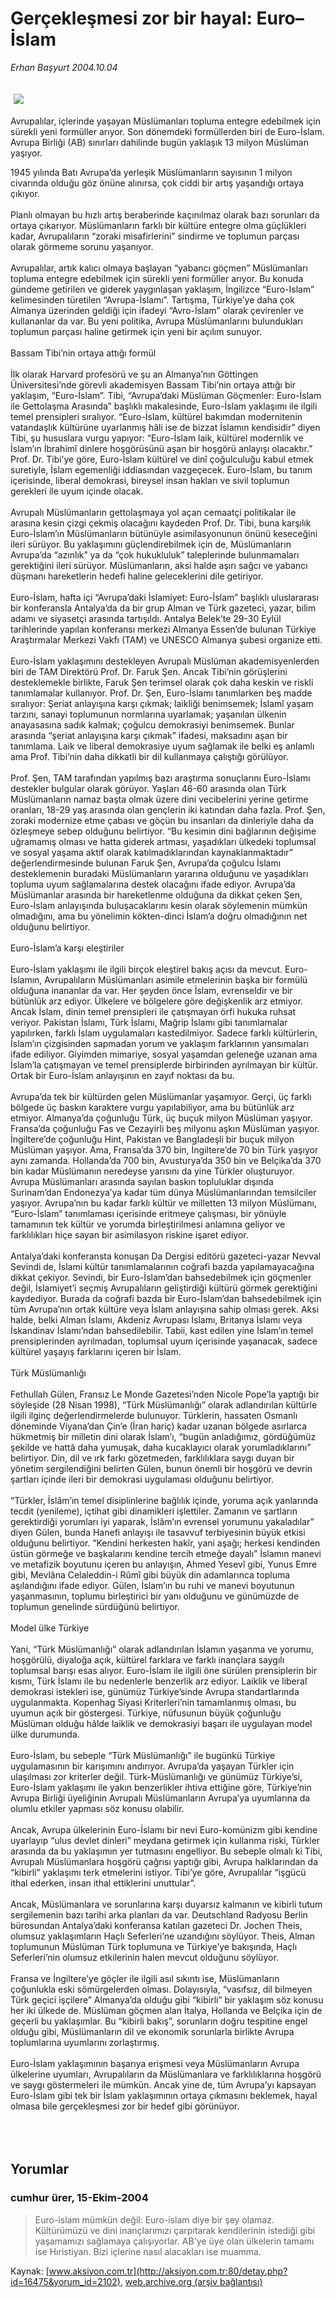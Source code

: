 # Gerçekleşmesi zor bir hayal: Euro–İslam

*Erhan Başyurt 2004.10.04*

<div bgcolor="#FFFEF6">
 <font>
  <img border="0" height="1" src="/web/20060103205010im_/http://aksiyon.com.tr/images/blank.gif"/>
 </font>
 <font class="content">
  <p>
   <img border="0" hspace="5" src="http://web.archive.org/web/20060103205010im_/http://www.aksiyon.com.tr/resim/513/36.jpg" vspace="5"/>
  </p>
 </font>
 <font class="content">
  Avrupalılar, içlerinde yaşayan Müslümanları topluma entegre edebilmek için sürekli yeni formüller arıyor. Son dönemdeki  formüllerden biri de  Euro-İslam. Avrupa Birliği (AB) sınırları dahilinde bugün yaklaşık 13 milyon Müslüman yaşıyor.
 </font>
 <p>
  <font class="content">
   1945 yılında Batı Avrupa’da yerleşik Müslümanların sayısının 1 milyon civarında olduğu göz önüne alınırsa, çok ciddi bir artış yaşandığı ortaya çıkıyor.
   <br>
    <br>
     Planlı olmayan bu hızlı artış beraberinde kaçınılmaz olarak bazı sorunları da ortaya çıkarıyor. Müslümanların farklı bir kültüre entegre olma güçlükleri kadar, Avrupalıların “zoraki misafirlerini” sindirme ve toplumun parçası olarak görmeme sorunu yaşanıyor.
     <br/>
     <br/>
     Avrupalılar, artık kalıcı olmaya başlayan “yabancı göçmen” Müslümanları topluma entegre edebilmek için sürekli yeni formüller arıyor. Bu konuda gündeme getirilen ve giderek yaygınlaşan yaklaşım, İngilizce “Euro-Islam” kelimesinden türetilen “Avrupa-İslamı”. Tartışma, Türkiye’ye daha çok Almanya üzerinden geldiği için ifadeyi “Avro-İslam” olarak çevirenler ve kullananlar da var. Bu yeni politika, Avrupa Müslümanlarını bulundukları toplumun parçası haline getirmek için yeni bir açılım sunuyor.
     <br/>
     <br/>
     Bassam Tibi’nin ortaya attığı formül
     <br/>
     <br/>
     İlk olarak Harvard profesörü ve şu an Almanya’nın Göttingen Üniversitesi’nde görevli akademisyen Bassam Tibi’nin ortaya attığı bir yaklaşım, “Euro-İslam”. Tibi, “Avrupa’daki Müslüman Göçmenler: Euro-İslam ile Gettolaşma Arasında” başlıklı makalesinde, Euro-İslam yaklaşımı ile ilgili temel prensipleri sıralıyor. “Euro-İslam, kültürel bakımdan modernitenin vatandaşlık kültürüne uyarlanmış hâli ise de bizzat İslamın kendisidir” diyen Tibi, şu hususlara vurgu yapıyor: “Euro-İslam laik, kültürel modernlik ve İslam’ın İbrahimî dinlere hoşgörüsünü aşan bir hoşgörü anlayışı olacaktır.” Prof. Dr. Tibi’ye göre, Euro-İslam kültürel ve dinî çoğulculuğu kabul etmek suretiyle, İslam egemenliği iddiasından vazgeçecek. Euro-İslam, bu tanım içerisinde, liberal demokrasi, bireysel insan hakları ve sivil toplumun gerekleri ile uyum içinde olacak.
     <br/>
     <br/>
     Avrupalı Müslümanların gettolaşmaya yol açan cemaatçi politikalar ile arasına kesin çizgi çekmiş olacağını kaydeden Prof. Dr. Tibi, buna karşılık Euro-İslam’ın Müslümanların bütünüyle asimilasyonunun önünü keseceğini ileri sürüyor. Bu yaklaşımını güçlendirebilmek için de, Müslümanların Avrupa’da “azınlık” ya da “çok hukukluluk” taleplerinde bulunmamaları gerektiğini ileri sürüyor. Müslümanların, aksi halde aşırı sağcı ve yabancı düşmanı hareketlerin hedefi haline geleceklerini dile getiriyor.
     <br/>
     <br/>
     Euro-İslam, hafta içi “Avrupa’daki İslamiyet: Euro-İslam” başlıklı uluslararası bir konferansla Antalya’da da bir grup Alman ve Türk gazeteci, yazar, bilim adamı ve siyasetçi arasında tartışıldı. Antalya Belek’te 29-30 Eylül tarihlerinde yapılan konferansı merkezi Almanya Essen’de bulunan Türkiye Araştırmalar Merkezi Vakfı (TAM) ve UNESCO Almanya şubesi organize etti.
     <br/>
     <br/>
     Euro-İslam yaklaşımını destekleyen Avrupalı Müslüman akademisyenlerden biri de TAM Direktörü Prof. Dr. Faruk Şen. Ancak Tibi’nin görüşlerini desteklemekle birlikte, Faruk Şen terimsel olarak çok daha keskin ve riskli tanımlamalar kullanıyor. Prof. Dr. Şen, Euro-İslamı tanımlarken beş madde sıralıyor: Şeriat anlayışına karşı çıkmak; laikliği benimsemek; İslamî yaşam tarzını, sanayi toplumunun normlarına uyarlamak; yaşanılan ülkenin anayasasına sadık kalmak; çoğulcu demokrasiyi benimsemek. Bunlar arasında “şeriat anlayışına karşı çıkmak” ifadesi, maksadını aşan bir tanımlama. Laik ve liberal demokrasiye uyum sağlamak ile belki eş anlamlı ama Prof. Tibi’nin daha dikkatli bir dil kullanmaya çalıştığı görülüyor.
     <br/>
     <br/>
     Prof. Şen, TAM tarafından yapılmış bazı araştırma sonuçlarını Euro-İslamı destekler bulgular olarak görüyor. Yaşları 46-60 arasında olan Türk Müslümanların namaz başta olmak üzere dini vecibelerini yerine getirme oranları, 18-29 yaş arasında olan gençlerin iki katından daha fazla. Prof. Şen, zoraki modernize etme çabası ve göçün bu insanları da dinleriyle daha da özleşmeye sebep olduğunu belirtiyor. “Bu kesimin dini bağlarının değişime uğramamış olması ve hatta giderek artması, yaşadıkları ülkedeki toplumsal ve sosyal yaşama aktif olarak katılmadıklarından kaynaklanmaktadır” değerlendirmesinde bulunan Faruk Şen, Avrupa’da çoğulcu İslamı desteklemenin buradaki Müslümanların yararına olduğunu ve yaşadıkları topluma uyum sağlamalarına destek olacağını ifade ediyor. Avrupa’da Müslümanlar arasında bir hareketlenme olduğuna da dikkat çeken  Şen, Euro-İslam anlayışında buluşacaklarını kesin olarak söylemenin mümkün olmadığını, ama bu yönelimin kökten-dinci İslam’a doğru olmadığının net olduğunu belirtiyor.
     <br/>
     <br/>
     Euro-İslam’a karşı eleştiriler
     <br/>
     <br/>
     Euro-İslam yaklaşımı ile ilgili birçok eleştirel bakış açısı da mevcut.  Euro-İslamın, Avrupalıların Müslümanları asimile etmelerinin başka bir formülü olduğuna inananlar da var. Her şeyden önce İslam, evrenseldir ve bir bütünlük arz ediyor. Ülkelere ve bölgelere göre değişkenlik arz etmiyor. Ancak İslam, dinin temel prensipleri ile çatışmayan örfi hukuka ruhsat veriyor. Pakistan İslamı, Türk İslamı, Mağrip İslamı gibi tanımlamalar yapılırken, farklı İslam uygulamaları kastedilmiyor. Sadece farklı kültürlerin, İslam’ın çizgisinden sapmadan yorum ve yaklaşım farklarının yansımaları ifade ediliyor. Giyimden mimariye, sosyal yaşamdan geleneğe uzanan ama İslam’la çatışmayan ve temel prensiplerde birbirinden ayrılmayan bir kültür. Ortak bir Euro-İslam anlayışının en zayıf noktası da bu.
     <br/>
     <br/>
     Avrupa’da tek bir kültürden gelen Müslümanlar yaşamıyor. Gerçi, üç farklı bölgede üç baskın karaktere vurgu yapılabiliyor, ama bu bütünlük arz etmiyor. Almanya’da çoğunluğu Türk, üç buçuk milyon Müslüman yaşıyor. Fransa’da çoğunluğu Fas ve Cezayirli beş milyonu aşkın Müslüman yaşıyor. İngiltere’de çoğunluğu Hint, Pakistan ve Bangladeşli bir buçuk milyon Müslüman yaşıyor. Ama, Fransa’da 370 bin, İngiltere’de 70 bin Türk yaşıyor aynı zamanda. Hollanda’da 700 bin, Avusturya’da 350 bin ve Belçika’da 370 bin kadar Müslümanın neredeyse yarısını da yine Türkler oluşturuyor. Avrupa Müslümanları arasında sayılan baskın topluluklar dışında Surinam’dan Endonezya’ya kadar tüm dünya Müslümanlarından temsilciler yaşıyor. Avrupa’nın bu kadar farklı kültür ve milletten 13 milyon Müslümanı, “Euro-İslam” tanımlaması içerisinde eritmeye çalışması, bir yönüyle tamamının tek kültür ve yorumda birleştirilmesi anlamına geliyor ve farklılıkları hiçe sayan bir asimilasyon riskine işaret ediyor.
     <br/>
     <br/>
     Antalya’daki konferansta konuşan Da Dergisi editörü gazeteci-yazar Nevval Sevindi de, İslami kültür tanımlamalarının coğrafi bazda yapılamayacağına dikkat çekiyor. Sevindi, bir Euro-İslam’dan bahsedebilmek için göçmenler değil, İslamiyet’i seçmiş Avrupalıların geliştirdiği kültürü görmek gerektiğini kaydediyor. Burada da coğrafi bazda bir Euro-İslam’dan bahsedebilmek için tüm Avrupa’nın ortak kültüre veya İslam anlayışına sahip olması gerek. Aksi halde, belki Alman İslamı, Akdeniz Avrupası İslamı, Britanya İslamı veya İskandinav İslamı’ndan bahsedilebilir. Tabii, kast edilen yine İslam’ın temel prensiplerinden ayrılmadan, toplumsal uyum içerisinde yaşanacak, sadece kültürel yaşayış farklarını içeren bir İslam.
     <br/>
     <br/>
     Türk Müslümanlığı
     <br/>
     <br/>
     Fethullah Gülen, Fransız Le Monde Gazetesi’nden Nicole Pope’la yaptığı bir söyleşide (28 Nisan 1998), “Türk Müslümanlığı” olarak adlandırılan kültürle ilgili ilginç değerlendirmelerde bulunuyor. Türklerin, hassaten Osmanlı döneminde Viyana’dan Çin’e (İran hariç) kadar uzanan bölgede asırlarca hükmetmiş bir milletin dini olarak İslam’ı, “bugün anladığımız, gördüğümüz şekilde ve hattâ daha yumuşak, daha kucaklayıcı olarak yorumladıklarını” belirtiyor. Din, dil ve ırk farkı gözetmeden, farklılıklara saygı duyan bir yönetim sergilendiğini belirten Gülen, bunun önemli bir hoşgörü ve devrin şartları içinde ileri bir demokrasi uygulaması olduğunu belirtiyor.
     <br/>
     <br/>
     “Türkler, İslâm’ın temel disiplinlerine bağlılık içinde, yoruma açık yanlarında tecdit (yenileme), içtihat gibi dinamikleri işlettiler. Zamanın ve şartların gerektirdiği yorumları iyi yaparak, İslâm’ın evrensel yorumunu yakaladılar” diyen Gülen, bunda Hanefi anlayışı ile tasavvuf terbiyesinin büyük etkisi olduğunu belirtiyor. “Kendini herkesten hakîr, yani aşağı; herkesi kendinden üstün görmeğe ve başkalarını kendine tercih etmeğe dayalı” İslamın manevi ve metafizik boyutunu içeren bu anlayışın, Ahmed Yesevî gibi, Yunus Emre gibi, Mevlâna Celaleddin-i Rûmî gibi büyük din adamlarınca topluma aşılandığını ifade ediyor. Gülen, İslam’ın bu ruhi ve manevi boyutunun yaşanmasının, toplumu birleştirici bir yanı olduğunu ve günümüzde de toplumun genelinde sürdüğünü belirtiyor.
     <br/>
     <br/>
     Model ülke Türkiye
     <br/>
     <br/>
     Yani, “Türk Müslümanlığı” olarak adlandırılan İslamın yaşanma ve yorumu, hoşgörülü, diyaloğa açık, kültürel farklara ve farklı inançlara saygılı toplumsal barışı esas alıyor. Euro-İslam ile ilgili öne sürülen prensiplerin bir kısmı, Türk İslamı ile bu nedenlerle benzerlik arz ediyor. Laiklik ve liberal demokrasi istekleri ise, günümüz Türkiye’sinde Avrupa standartlarında uygulanmakta. Kopenhag Siyasi Kriterleri’nin tamamlanmış olması, bu uyumun açık bir göstergesi. Türkiye, nüfusunun büyük çoğunluğu Müslüman olduğu hâlde laiklik ve demokrasiyi başarı ile uygulayan model ülke durumunda.
     <br/>
     <br/>
     Euro-İslam, bu sebeple “Türk Müslümanlığı” ile bugünkü Türkiye uygulamasının bir karışımını andırıyor. Avrupa’da yaşayan Türkler için ulaşılması zor kriterler değil. Türk-Müslümanlığı ve günümüz Türkiye’si, Euro-İslam yaklaşımı ile yakın benzerlikler ihtiva ettiğine göre, Türkiye’nin Avrupa Birliği üyeliğinin Avrupalı Müslümanların Avrupa’ya uyumlarına da olumlu etkiler yapması söz konusu olabilir.
     <br/>
     <br/>
     Ancak, Avrupa ülkelerinin Euro-İslamı bir nevi Euro-komünizm gibi kendine uyarlayıp “ulus devlet dinleri” meydana getirmek için kullanma riski, Türkler arasında da bu yaklaşımın yer tutmasını engelliyor. Bu sebeple olmalı ki Tibi, Avrupalı Müslümanlara hoşgörü çağrısı yaptığı gibi, Avrupa halklarından da “kibirli” yaklaşımı terk etmelerini istiyor. Tibi’ye göre, Avrupalılar “işgücü ithal ederken, insan ithal ettiklerini unuttular”.
     <br/>
     <br/>
     Ancak, Müslümanlara ve sorunlarına karşı duyarsız kalmanın ve kibirli tutum sergilemenin bazı tarihi arka planları da var. Deutschland Radyosu Berlin bürosundan Antalya’daki konferansa katılan gazeteci Dr. Jochen Theis, olumsuz yaklaşımların Haçlı Seferleri’ne uzandığını söylüyor. Theis, Alman toplumunun Müslüman Türk toplumuna ve Türkiye’ye bakışında, Haçlı Seferleri’nin olumsuz etkilerinin halen mevcut olduğunu söylüyor.
     <br/>
     <br/>
     Fransa ve İngiltere’ye göçler ile ilgili asıl sıkıntı ise, Müslümanların çoğunlukla eski sömürgelerden olması. Dolayısıyla, “vasıfsız, dil bilmeyen Türk geçici işçilere” Almanya’da olduğu gibi “kibirli” bir yaklaşım söz konusu her iki ülkede de. Müslüman göçmen alan İtalya, Hollanda ve Belçika için de geçerli bu yaklaşımlar. Bu “kibirli bakış”, sorunların doğru tespitine engel olduğu gibi, Müslümanların dil ve ekonomik sorunlarla birlikte Avrupa toplumlarına uyumlarını zorlaştırmış.
     <br/>
     <br/>
     Euro-İslam yaklaşımının başarıya erişmesi veya Müslümanların Avrupa ülkelerine uyumları, Avrupalıların da Müslümanlara ve farklılıklarına hoşgörü ve saygı göstermeleri ile mümkün. Ancak yine de, tüm Avrupa’yı kapsayan Euro-İslam gibi tek bir İslam yaklaşımının ortaya çıkmasını beklemek, hayal olmasa bile gerçekleşmesi zor bir hedef gibi  görünüyor.
     <br/>
    </br>
   </br>
  </font>
  <br/>
  <!---- YAZI SONU ----------->
 </p>
</div>


## Yorumlar

### cumhur ürer, 15-Ekim-2004
> Euro-islam mümkün değil: 
> Euro-islam diye bir şey olamaz. Kültürümüzü ve dini inançlarımızı çarpıtarak kendilerinin istediği gibi yaşamamızı sağlamaya çalışıyorlar. AB'ye üye olan ülkelerin tamamı ise Hıristiyan. Bizi içlerine nasıl alacakları ise muamma.

Kaynak: [www.aksiyon.com.tr](http://aksiyon.com.tr:80/detay.php?id=16475&yorum_id=2102), [web.archive.org (arşiv bağlantısı)](http://web.archive.org/web/20060103205010/http://aksiyon.com.tr:80/detay.php?id=16475&yorum_id=2102)
